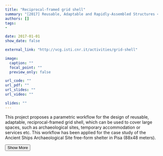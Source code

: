```yaml
---
title: "Reciprocal-framed grid shell"
summary: "[2017] Reusable, Adaptable and Rapidly-Assembled Structures <p onclick='this.style.display=\"block\"; event.preventDefault();' style='overflow: hidden; display: -webkit-box; -webkit-line-clamp: 3; -webkit-box-orient: vertical;'>This project proposes a parametric workflow for the design of reusable, adaptable, reciprocal-framed grid shell, which can be used to cover large spaces, such as archaeological sites, temporary accommodation or services etc. This workflow has been applied for the case study of the Ancient Ships Archaeological Site free-form shelter in Pisa (88x48 meters).</p>"
authors: []
tags: 
- 

date: 2017-01-01
show_date: false

external_link: "http://vcg.isti.cnr.it/activities/grid-shell"

image:
  caption: ""
  focal_point: ""
  preview_only: false

url_code: ""
url_pdf: ""
url_slides: ""
url_video: ""

slides: ""
---
```

<p>This project proposes a parametric workflow for the design of reusable, adaptable, reciprocal-framed grid shell, which can be used to cover large spaces, such as archaeological sites, temporary accommodation or services etc. This workflow has been applied for the case study of the Ancient Ships Archaeological Site free-form shelter in Pisa (88x48 meters).</p>
<button onclick="console.log('a')">Show More</button>
